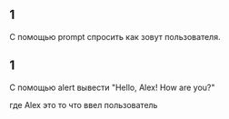 ## 1

C помощью prompt спросить как зовут пользователя.

## 1

С помощью alert вывести "Hello, Alex! How are you?"

где Alex это то что ввел пользователь